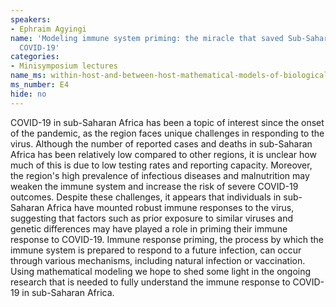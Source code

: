 ```yaml
---
speakers:
- Ephraim Agyingi
name: 'Modeling immune system priming: the miracle that saved Sub-Sahara Africa from
  COVID-19'
categories:
- Minisymposium lectures
name_ms: within-host-and-between-host-mathematical-models-of-biological-dynamics
ms_number: E4
hide: no
---
```

COVID-19 in sub-Saharan Africa has been a topic of interest since the onset of the pandemic, as the region faces unique challenges in responding to the virus. Although the number of reported cases and deaths in sub-Saharan Africa has been relatively low compared to other regions, it is unclear how much of this is due to low testing rates and reporting capacity. Moreover, the region's high prevalence of infectious diseases and malnutrition may weaken the immune system and increase the risk of severe COVID-19 outcomes. Despite these challenges, it appears that individuals in sub-Saharan Africa have mounted robust immune responses to the virus, suggesting that factors such as prior exposure to similar viruses and genetic differences may have played a role in priming their immune response to COVID-19. Immune response priming, the process by which the immune system is prepared to respond to a future infection, can occur through various mechanisms, including natural infection or vaccination. Using mathematical modeling we hope to shed some light in the ongoing research that is needed to fully understand the immune response to COVID-19 in sub-Saharan Africa.
